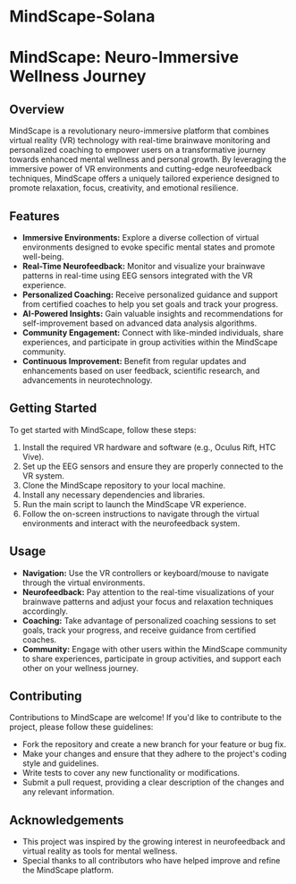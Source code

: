 # MindScape-Solana

# MindScape: Neuro-Immersive Wellness Journey

## Overview
MindScape is a revolutionary neuro-immersive platform that combines virtual reality (VR) technology with real-time brainwave monitoring and personalized coaching to empower users on a transformative journey towards enhanced mental wellness and personal growth. By leveraging the immersive power of VR environments and cutting-edge neurofeedback techniques, MindScape offers a uniquely tailored experience designed to promote relaxation, focus, creativity, and emotional resilience.

## Features
- **Immersive Environments:** Explore a diverse collection of virtual environments designed to evoke specific mental states and promote well-being.
- **Real-Time Neurofeedback:** Monitor and visualize your brainwave patterns in real-time using EEG sensors integrated with the VR experience.
- **Personalized Coaching:** Receive personalized guidance and support from certified coaches to help you set goals and track your progress.
- **AI-Powered Insights:** Gain valuable insights and recommendations for self-improvement based on advanced data analysis algorithms.
- **Community Engagement:** Connect with like-minded individuals, share experiences, and participate in group activities within the MindScape community.
- **Continuous Improvement:** Benefit from regular updates and enhancements based on user feedback, scientific research, and advancements in neurotechnology.

## Getting Started
To get started with MindScape, follow these steps:
1. Install the required VR hardware and software (e.g., Oculus Rift, HTC Vive).
2. Set up the EEG sensors and ensure they are properly connected to the VR system.
3. Clone the MindScape repository to your local machine.
4. Install any necessary dependencies and libraries.
5. Run the main script to launch the MindScape VR experience.
6. Follow the on-screen instructions to navigate through the virtual environments and interact with the neurofeedback system.

## Usage
- **Navigation:** Use the VR controllers or keyboard/mouse to navigate through the virtual environments.
- **Neurofeedback:** Pay attention to the real-time visualizations of your brainwave patterns and adjust your focus and relaxation techniques accordingly.
- **Coaching:** Take advantage of personalized coaching sessions to set goals, track your progress, and receive guidance from certified coaches.
- **Community:** Engage with other users within the MindScape community to share experiences, participate in group activities, and support each other on your wellness journey.

## Contributing
Contributions to MindScape are welcome! If you'd like to contribute to the project, please follow these guidelines:
- Fork the repository and create a new branch for your feature or bug fix.
- Make your changes and ensure that they adhere to the project's coding style and guidelines.
- Write tests to cover any new functionality or modifications.
- Submit a pull request, providing a clear description of the changes and any relevant information.


## Acknowledgements
- This project was inspired by the growing interest in neurofeedback and virtual reality as tools for mental wellness.
- Special thanks to all contributors who have helped improve and refine the MindScape platform.
